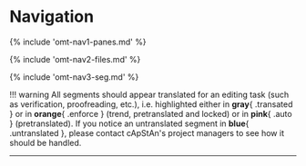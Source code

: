 # Navigation

<!-- section: navigation panes -->
{% include 'omt-nav1-panes.md' %}

<!-- section: navigation files -->
{% include 'omt-nav2-files.md' %}

<!-- section: navigation segments -->
{% include 'omt-nav3-seg.md' %}

!!! warning 
	All segments should appear translated for an editing task (such as verification, proofreading, etc.), i.e. highlighted either in **gray**{ .transated } or in **orange**{ .enforce } (trend, pretranslated and locked) or in **pink**{ .auto } (pretranslated). If you notice an untranslated segment in **blue**{ .untranslated }, please contact cApStAn's project managers to see how it should be handled.

----